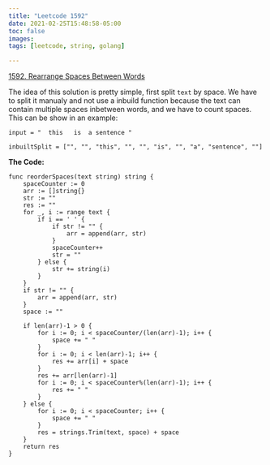 ```yaml
---
title: "Leetcode 1592"
date: 2021-02-25T15:48:58-05:00
toc: false
images:
tags: [leetcode, string, golang]

---
```




[1592. Rearrange Spaces Between Words](https://leetcode.com/problems/rearrange-spaces-between-words/)

The idea of this solution is pretty simple, first split `text` by space. We have to split it manualy and not use a inbuild function because the text can contain multiple spaces inbetween words, and we have to count spaces. This can be show in an example:

```
input = "  this   is  a sentence "

inbuiltSplit = ["", "", "this", "", "", "is", "", "a", "sentence", ""]
```

**The Code:**

```
func reorderSpaces(text string) string {
    spaceCounter := 0
    arr := []string{}
    str := ""
    res := ""
    for _, i := range text {
        if i == ' ' {
            if str != "" {
                arr = append(arr, str)
            }
            spaceCounter++
            str = ""
        } else {
            str += string(i)
        }
    }
    if str != "" {
        arr = append(arr, str)
    }
    space := ""

    if len(arr)-1 > 0 {
        for i := 0; i < spaceCounter/(len(arr)-1); i++ {
            space += " "
        }
        for i := 0; i < len(arr)-1; i++ {
            res += arr[i] + space
        }
        res += arr[len(arr)-1]
        for i := 0; i < spaceCounter%(len(arr)-1); i++ {
            res += " "
        }
    } else {
        for i := 0; i < spaceCounter; i++ {
            space += " "
        }
        res = strings.Trim(text, space) + space
    }
    return res
}
```

